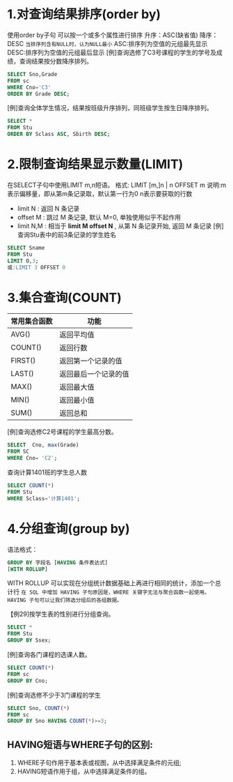 # 1.对查询结果排序(order by)
使用order by子句
可以按一个或多个属性进行排序
升序：ASC(缺省值) 降序：DESC
`当排序列含有NULL时，认为NULL最小`
ASC:排序列为空值的元组最先显示
DESC:排序列为空值的元组最后显示
[例]查询选修了C3号课程的学生的学号及成绩，查询结果按分数降序排列。
```sql
SELECT Sno,Grade
FROM sc
WHERE Cno='C3'
ORDER BY Grade DESC;
```

[例]查询全体学生情况，结果按班级升序排列，同班级学生按生日降序排列。
```sql
SELECT *
FROM Stu
ORDER BY Sclass ASC, Sbirth DESC;
```


# 2.限制查询结果显示数量(LIMIT)
在SELECT子句中使用LIMIT m,n短语。
格式:
LIMIT [m,]n | n OFFSET m
说明:m表示偏移量，即从第m条记录取，默认第一行为0
n表示要获取的行数
-   limit N : 返回 N 条记录
-   offset M : 跳过 M 条记录, 默认 M=0, 单独使用似乎不起作用
-   limit N,M : 相当于 **limit M offset N** , 从第 N 条记录开始, 返回 M 条记录
[例]查询Stu表中的前3条记录的学生姓名
```sql
SELECT Sname 
FROM Stu
LIMIT O,3;
或:LIMIT 3 OFFSET 0
```


# 3.集合查询(COUNT)
| 常用集合函数 | 功能                 |
| -------- | -------------------- |
| AVG()    | 返回平均值           |
| COUNT()  | 返回行数             |
| FIRST()  | 返回第一个记录的值   |
| LAST()   | 返回最后一个记录的值 |
| MAX()    | 返回最大值           |
| MIN()    | 返回最小值           |
| SUM()    | 返回总和             |
[例]查询选修C2号课程的学生最高分数。
```sql
SELECT  Cno, max(Grade)
FROM SC
WHERE Cno= 'C2';
```

查询计算1401班的学生总人数
```sql
SELECT COUNT(*)
FROM Stu
WHERE Sclass='计算1401';
```

# 4.分组查询(group by)

语法格式：
```sql
GROUP BY 字段名 [HAVING 条件表达式] 
[WITH ROLLUP]
```
WITH ROLLUP 可以实现在分组统计数据基础上再进行相同的统计，添加一个总计行
`在 SQL 中增加 HAVING 子句原因是，WHERE 关键字无法与聚合函数一起使用。HAVING 子句可以让我们筛选分组后的各组数据。`

【例29]按学生表的性别进行分组查询。
```sql
SELECT *
FROM Stu
GROUP BY Ssex;
```
[例]查询各门课程的选课人数。
```sql
SELECT COUNT(*)
FROM sc
GROUP BY Cno;
```

[例]查询选修不少于3门课程的学生
```sql
SELECT Sno, COUNT(*)
FROM sc
GROUP BY Sno HAVING COUNT(*)>=3;
```

## HAVING短语与WHERE子句的区别:
1. WHERE子句作用于基本表或视图，从中选择满足条件的元组;
2. HAVING短语作用于组，从中选择满足条件的组。


